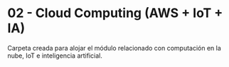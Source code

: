 # 02 - Cloud Computing (AWS + IoT + IA)
Carpeta creada para alojar el módulo relacionado con computación en la nube, IoT e inteligencia artificial.
